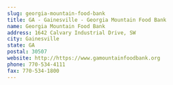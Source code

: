 ```yaml
---
slug: georgia-mountain-food-bank
title: GA - Gainesville - Georgia Mountain Food Bank
name: Georgia Mountain Food Bank
address: 1642 Calvary Industrial Drive, SW
city: Gainesville
state: GA
postal: 30507
website: http://https://www.gamountainfoodbank.org
phone: 770-534-4111
fax: 770-534-1800
---
```

